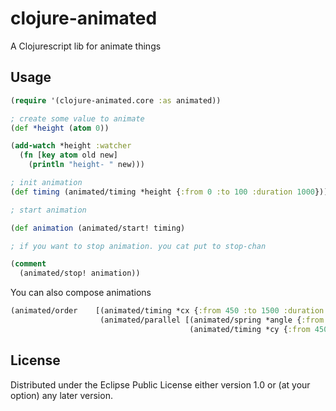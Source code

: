 # clojure-animated

A Clojurescript lib for animate things

## Usage

```clojure
(require '(clojure-animated.core :as animated))

; create some value to animate
(def *height (atom 0))

(add-watch *height :watcher
  (fn [key atom old new]
    (println "height- " new)))

; init animation
(def timing (animated/timing *height {:from 0 :to 100 :duration 1000}))

; start animation

(def animation (animated/start! timing)

; if you want to stop animation. you cat put to stop-chan

(comment
  (animated/stop! animation))

```

You can also compose animations

```clojure
(animated/order    [(animated/timing *cx {:from 450 :to 1500 :duration 1500})
                    (animated/parallel [(animated/spring *angle {:from 0 :to 3600})
                                        (animated/timing *cy {:from 450 :to 1000 :duration 1500})])])
```

## License

Distributed under the Eclipse Public License either version 1.0 or (at
your option) any later version.
